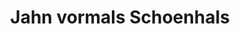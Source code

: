 ---
title: "Jahn vormals Schoenhals"
url: /offenbach-am-main/jahn-vormals-schoenhals/
shop: Eisenwaren
---